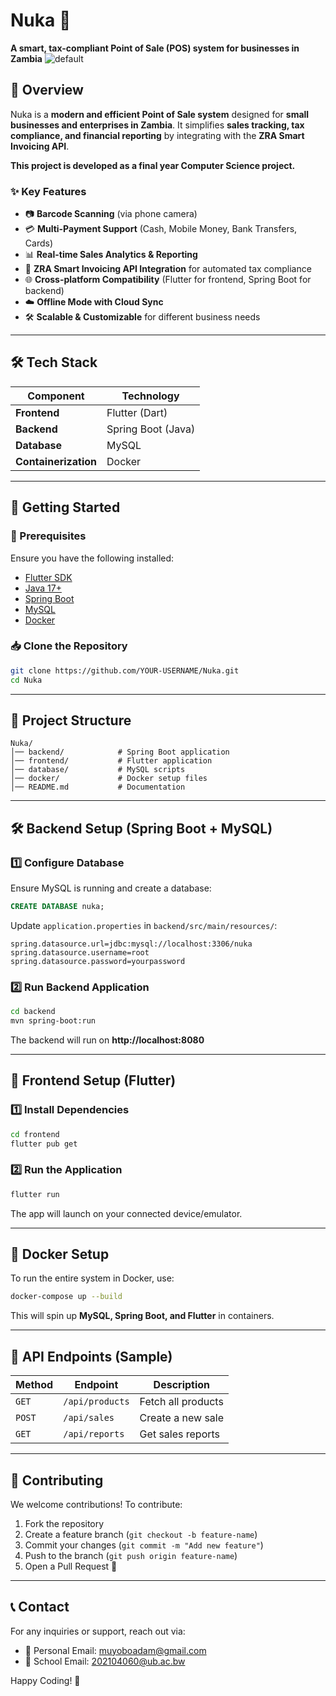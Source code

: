 # **Nuka** 🚀

**A smart, tax-compliant Point of Sale (POS) system for businesses in Zambia**
![default](https://github.com/user-attachments/assets/99e1afcc-5ba1-47a6-8f1c-38a8cb0f4ffd)

## **📌 Overview**
Nuka is a **modern and efficient Point of Sale system** designed for **small businesses and enterprises in Zambia**. It simplifies **sales tracking, tax compliance, and financial reporting** by integrating with the **ZRA Smart Invoicing API**. 

**This project is developed as a final year Computer Science project.**

### **✨ Key Features**
- 📷 **Barcode Scanning** (via phone camera)
- 💳 **Multi-Payment Support** (Cash, Mobile Money, Bank Transfers, Cards)
- 📊 **Real-time Sales Analytics & Reporting**
- 🔗 **ZRA Smart Invoicing API Integration** for automated tax compliance
- 🌐 **Cross-platform Compatibility** (Flutter for frontend, Spring Boot for backend)
- ☁️ **Offline Mode with Cloud Sync**
- 🛠 **Scalable & Customizable** for different business needs

---
## **🛠 Tech Stack**

| Component   | Technology |
|-------------|-----------|
| **Frontend** | Flutter (Dart) |
| **Backend**  | Spring Boot (Java) |
| **Database** | MySQL |
| **Containerization** | Docker |

---
## **🚀 Getting Started**

### **📌 Prerequisites**
Ensure you have the following installed:
- [Flutter SDK](https://flutter.dev/docs/get-started/install)
- [Java 17+](https://adoptopenjdk.net/)
- [Spring Boot](https://spring.io/projects/spring-boot)
- [MySQL](https://www.mysql.com/downloads/)
- [Docker](https://www.docker.com/get-started)

### **📥 Clone the Repository**
```sh
git clone https://github.com/YOUR-USERNAME/Nuka.git
cd Nuka
```

---
## **📂 Project Structure**
```
Nuka/
│── backend/            # Spring Boot application
│── frontend/           # Flutter application
│── database/           # MySQL scripts
│── docker/             # Docker setup files
│── README.md           # Documentation
```

---
## **🛠 Backend Setup (Spring Boot + MySQL)**

### **1️⃣ Configure Database**
Ensure MySQL is running and create a database:
```sql
CREATE DATABASE nuka;
```
Update `application.properties` in `backend/src/main/resources/`:
```properties
spring.datasource.url=jdbc:mysql://localhost:3306/nuka
spring.datasource.username=root
spring.datasource.password=yourpassword
```

### **2️⃣ Run Backend Application**
```sh
cd backend
mvn spring-boot:run
```
The backend will run on **http://localhost:8080**

---
## **📱 Frontend Setup (Flutter)**

### **1️⃣ Install Dependencies**
```sh
cd frontend
flutter pub get
```

### **2️⃣ Run the Application**
```sh
flutter run
```
The app will launch on your connected device/emulator.

---
## **🐳 Docker Setup**
To run the entire system in Docker, use:
```sh
docker-compose up --build
```
This will spin up **MySQL, Spring Boot, and Flutter** in containers.

---
## **📡 API Endpoints** (Sample)
| Method | Endpoint | Description |
|--------|---------|-------------|
| `GET` | `/api/products` | Fetch all products |
| `POST` | `/api/sales` | Create a new sale |
| `GET` | `/api/reports` | Get sales reports |

---
## **📌 Contributing**
We welcome contributions! To contribute:
1. Fork the repository
2. Create a feature branch (`git checkout -b feature-name`)
3. Commit your changes (`git commit -m "Add new feature"`)
4. Push to the branch (`git push origin feature-name`)
5. Open a Pull Request 🚀

---
## **📞 Contact**
For any inquiries or support, reach out via:
- 📧 Personal Email: muyoboadam@gmail.com
- 📧 School Email: 202104060@ub.ac.bw

Happy Coding! 🎉
